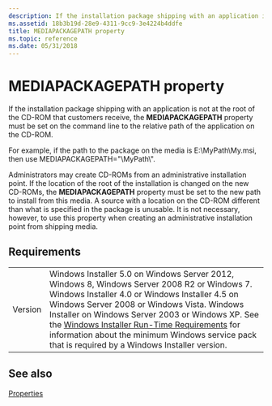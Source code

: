 ```yaml
---
description: If the installation package shipping with an application is not at the root of the CD-ROM that customers receive, the MEDIAPACKAGEPATH property must be set on the command line to the relative path of the application on the CD-ROM.For example, if the path to the package on the media is E:\\MyPath\\My.msi, then use MEDIAPACKAGEPATH=&\#0034;\\MyPath\\&\#0034;.Administrators may create CD-ROMs from an administrative installation point. If the location of the root of the installation is changed on the new CD-ROMs, the MEDIAPACKAGEPATH property must be set to the new path to install from this media. A source with a location on the CD-ROM different than what is specified in the package is unusable. It is not necessary, however, to use this property when creating an administrative installation point from shipping media.
ms.assetid: 18b3b19d-28e9-4311-9cc9-3e4224b4ddfe
title: MEDIAPACKAGEPATH property
ms.topic: reference
ms.date: 05/31/2018
---
```


# MEDIAPACKAGEPATH property

If the installation package shipping with an application is not at the root of the CD-ROM that customers receive, the **MEDIAPACKAGEPATH** property must be set on the command line to the relative path of the application on the CD-ROM.

For example, if the path to the package on the media is E:\\MyPath\\My.msi, then use MEDIAPACKAGEPATH="\\MyPath\\".

Administrators may create CD-ROMs from an administrative installation point. If the location of the root of the installation is changed on the new CD-ROMs, the **MEDIAPACKAGEPATH** property must be set to the new path to install from this media. A source with a location on the CD-ROM different than what is specified in the package is unusable. It is not necessary, however, to use this property when creating an administrative installation point from shipping media.

## Requirements



|                    |                                                                                                                                                                                                                                                                                                                                                                                                                                                  |
|--------------------|--------------------------------------------------------------------------------------------------------------------------------------------------------------------------------------------------------------------------------------------------------------------------------------------------------------------------------------------------------------------------------------------------------------------------------------------------|
| Version<br/> | Windows Installer 5.0 on Windows Server 2012, Windows 8, Windows Server 2008 R2 or Windows 7. Windows Installer 4.0 or Windows Installer 4.5 on Windows Server 2008 or Windows Vista. Windows Installer on Windows Server 2003 or Windows XP. See the [Windows Installer Run-Time Requirements](windows-installer-portal.md) for information about the minimum Windows service pack that is required by a Windows Installer version.<br/> |



## See also

<dl> <dt>

[Properties](properties.md)
</dt> </dl>

 

 




